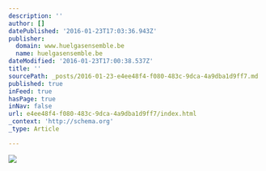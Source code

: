 ```yaml
---
description: ''
author: []
datePublished: '2016-01-23T17:03:36.943Z'
publisher:
  domain: www.huelgasensemble.be
  name: huelgasensemble.be
dateModified: '2016-01-23T17:00:38.537Z'
title: ''
sourcePath: _posts/2016-01-23-e4ee48f4-f080-483c-9dca-4a9dba1d9ff7.md
published: true
inFeed: true
hasPage: true
inNav: false
url: e4ee48f4-f080-483c-9dca-4a9dba1d9ff7/index.html
_context: 'http://schema.org'
_type: Article

---
```

![](http://www.huelgasensemble.be/images/stories/cdcovers/mirabilemysterium.jpg)